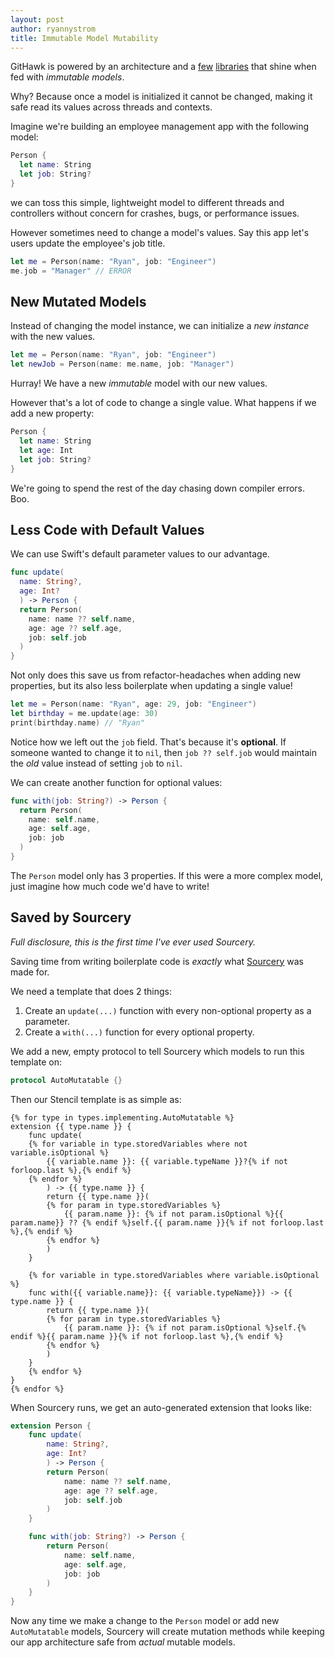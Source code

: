 ```yaml
---
layout: post
author: ryannystrom
title: Immutable Model Mutability
---
```


GitHawk is powered by an architecture and a [few](https://github.com/GitHawkApp/FlatCache) [libraries](https://github.com/Instagram/IGListKit) that shine when fed with _immutable models_.

Why? Because once a model is initialized it cannot be changed, making it safe read its values across threads and contexts.

Imagine we're building an employee management app with the following model:

```swift
Person {
  let name: String
  let job: String?
}
```

we can toss this simple, lightweight model to different threads and controllers without concern for crashes, bugs, or performance issues.

However sometimes need to change a model's values. Say this app let's users update the employee's job title.

```swift
let me = Person(name: "Ryan", job: "Engineer")
me.job = "Manager" // ERROR
```

## New Mutated Models

Instead of changing the model instance, we can initialize a _new instance_ with the new values.

```swift
let me = Person(name: "Ryan", job: "Engineer")
let newJob = Person(name: me.name, job: "Manager")
```

Hurray! We have a new _immutable_ model with our new values.

However that's a lot of code to change a single value. What happens if we add a new property:

```swift
Person {
  let name: String
  let age: Int
  let job: String?
}
```

We're going to spend the rest of the day chasing down compiler errors. Boo.

## Less Code with Default Values

We can use Swift's default parameter values to our advantage.

```swift
func update(
  name: String?,
  age: Int?
  ) -> Person {
  return Person(
    name: name ?? self.name,
    age: age ?? self.age,
    job: self.job
  )
}
```

Not only does this save us from refactor-headaches when adding new properties, but its also less boilerplate when updating a single value!

```swift
let me = Person(name: "Ryan", age: 29, job: "Engineer")
let birthday = me.update(age: 30)
print(birthday.name) // "Ryan"
```

Notice how we left out the `job` field. That's because it's **optional**. If someone wanted to change it to `nil`, then `job ?? self.job` would maintain the _old_ value instead of setting `job` to `nil`.

We can create another function for optional values:

```swift
func with(job: String?) -> Person {
  return Person(
    name: self.name,
    age: self.age,
    job: job
  )
}
```

The `Person` model only has 3 properties. If this were a more complex model, just imagine how much code we'd have to write!

## Saved by Sourcery

_Full disclosure, this is the first time I've ever used Sourcery._

Saving time from writing boilerplate code is _exactly_ what [Sourcery](https://github.com/krzysztofzablocki/Sourcery) was made for.

We need a template that does 2 things:

1. Create an `update(...)` function with every non-optional property as a parameter.
2. Create a `with(...)` function for every optional property.

We add a new, empty protocol to tell Sourcery which models to run this template on:

```swift
protocol AutoMutatable {}
```

Then our Stencil template is as simple as:

```
{% for type in types.implementing.AutoMutatable %}
extension {{ type.name }} {
    func update(
    {% for variable in type.storedVariables where not variable.isOptional %}
        {{ variable.name }}: {{ variable.typeName }}?{% if not forloop.last %},{% endif %}
    {% endfor %}
        ) -> {{ type.name }} {
        return {{ type.name }}(
        {% for param in type.storedVariables %}
            {{ param.name }}: {% if not param.isOptional %}{{ param.name}} ?? {% endif %}self.{{ param.name }}{% if not forloop.last %},{% endif %}
        {% endfor %}
        )
    }

    {% for variable in type.storedVariables where variable.isOptional %}
    func with({{ variable.name}}: {{ variable.typeName}}) -> {{ type.name }} {
        return {{ type.name }}(
        {% for param in type.storedVariables %}
            {{ param.name }}: {% if not param.isOptional %}self.{% endif %}{{ param.name }}{% if not forloop.last %},{% endif %}
        {% endfor %}
        )
    }
    {% endfor %}
}
{% endfor %}
```

When Sourcery runs, we get an auto-generated extension that looks like:

```swift
extension Person {
    func update(
        name: String?,
        age: Int?
        ) -> Person {
        return Person(
            name: name ?? self.name,
            age: age ?? self.age,
            job: self.job
        )
    }

    func with(job: String?) -> Person {
        return Person(
            name: self.name,
            age: self.age,
            job: job
        )
    }
}
```

Now any time we make a change to the `Person` model or add new `AutoMutatable` models, Sourcery will create mutation methods while keeping our app architecture safe from _actual_ mutable models.
